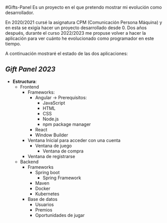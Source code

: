 #Gifts-Panel
Es un proyecto en el que pretendo mostrar mi evolución como desarrollador.

En 2020/2021 cursé la asignatura CPM (Comunicación Persona Máquina) y en esta se exigía hacer un proyecto desarrollado desde 0. Dos años después, durante el curso 2022/2023 me propuse volver a hacer la aplicación para ver cuánto he evolucionado como programador en este tiempo.

A continuación mostraré el estado de las dos aplicaciones:

## ***Gift Panel 2023***

- **Estructura**: 
	- Frontend 
		- Frameworks:
			- Angular -> Prerequisitos:
				- JavaScript
				- HTML
				- CSS
				- Node.js
				- npm package manager
			- React
			- Window Builder
		- Ventana Inicial para acceder con una cuenta
			- Ventana de juego
				- Ventana de compra
		- Ventana de registrarse
	- Backend
		- Frameworks
			- Spring boot
				- Spring Framework
			- Maven
			- Docker
			- Kubernetes
		- Base de datos 
			- Usuarios
			- Premios
			- Oportunidades de jugar



